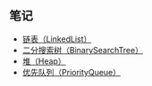 ## 笔记

- [链表（LinkedList）](./src/LinkedList/README.md)
- [二分搜索树（BinarySearchTree）](./src/Tree/BinarySearchTree/BST.js)
- [堆（Heap）](./src/Heap/README.md)
- [优先队列（PriorityQueue）](./src/Queue/PriorityQueue.js)
